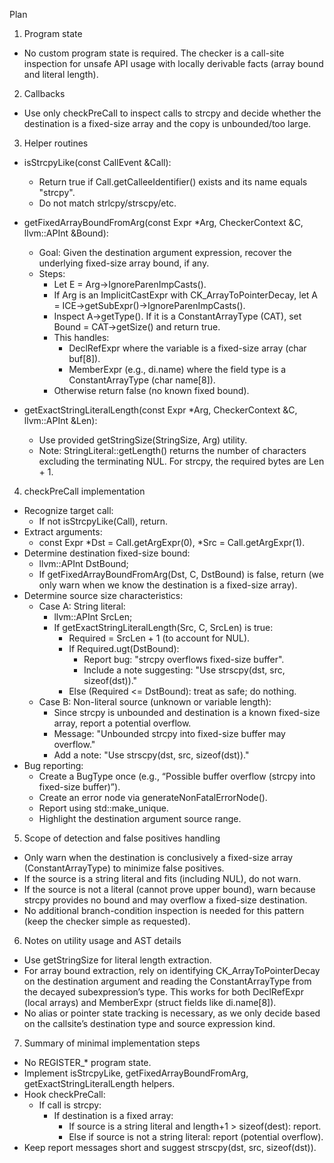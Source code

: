 Plan

1) Program state
- No custom program state is required. The checker is a call-site inspection for unsafe API usage with locally derivable facts (array bound and literal length).

2) Callbacks
- Use only checkPreCall to inspect calls to strcpy and decide whether the destination is a fixed-size array and the copy is unbounded/too large.

3) Helper routines
- isStrcpyLike(const CallEvent &Call):
  - Return true if Call.getCalleeIdentifier() exists and its name equals "strcpy".
  - Do not match strlcpy/strscpy/etc.

- getFixedArrayBoundFromArg(const Expr *Arg, CheckerContext &C, llvm::APInt &Bound):
  - Goal: Given the destination argument expression, recover the underlying fixed-size array bound, if any.
  - Steps:
    - Let E = Arg->IgnoreParenImpCasts().
    - If Arg is an ImplicitCastExpr with CK_ArrayToPointerDecay, let A = ICE->getSubExpr()->IgnoreParenImpCasts().
    - Inspect A->getType(). If it is a ConstantArrayType (CAT), set Bound = CAT->getSize() and return true.
    - This handles:
      - DeclRefExpr where the variable is a fixed-size array (char buf[8]).
      - MemberExpr (e.g., di.name) where the field type is a ConstantArrayType (char name[8]).
    - Otherwise return false (no known fixed bound).

- getExactStringLiteralLength(const Expr *Arg, CheckerContext &C, llvm::APInt &Len):
  - Use provided getStringSize(StringSize, Arg) utility.
  - Note: StringLiteral::getLength() returns the number of characters excluding the terminating NUL. For strcpy, the required bytes are Len + 1.

4) checkPreCall implementation
- Recognize target call:
  - If not isStrcpyLike(Call), return.
- Extract arguments:
  - const Expr *Dst = Call.getArgExpr(0), *Src = Call.getArgExpr(1).
- Determine destination fixed-size bound:
  - llvm::APInt DstBound;
  - If getFixedArrayBoundFromArg(Dst, C, DstBound) is false, return (we only warn when we know the destination is a fixed-size array).
- Determine source size characteristics:
  - Case A: String literal:
    - llvm::APInt SrcLen;
    - If getExactStringLiteralLength(Src, C, SrcLen) is true:
      - Required = SrcLen + 1 (to account for NUL).
      - If Required.ugt(DstBound):
        - Report bug: "strcpy overflows fixed-size buffer".
        - Include a note suggesting: "Use strscpy(dst, src, sizeof(dst))."
      - Else (Required <= DstBound): treat as safe; do nothing.
  - Case B: Non-literal source (unknown or variable length):
    - Since strcpy is unbounded and destination is a known fixed-size array, report a potential overflow.
    - Message: "Unbounded strcpy into fixed-size buffer may overflow."
    - Add a note: "Use strscpy(dst, src, sizeof(dst))."
- Bug reporting:
  - Create a BugType once (e.g., “Possible buffer overflow (strcpy into fixed-size buffer)”).
  - Create an error node via generateNonFatalErrorNode().
  - Report using std::make_unique<PathSensitiveBugReport>.
  - Highlight the destination argument source range.

5) Scope of detection and false positives handling
- Only warn when the destination is conclusively a fixed-size array (ConstantArrayType) to minimize false positives.
- If the source is a string literal and fits (including NUL), do not warn.
- If the source is not a literal (cannot prove upper bound), warn because strcpy provides no bound and may overflow a fixed-size destination.
- No additional branch-condition inspection is needed for this pattern (keep the checker simple as requested).

6) Notes on utility usage and AST details
- Use getStringSize for literal length extraction.
- For array bound extraction, rely on identifying CK_ArrayToPointerDecay on the destination argument and reading the ConstantArrayType from the decayed subexpression’s type. This works for both DeclRefExpr (local arrays) and MemberExpr (struct fields like di.name[8]).
- No alias or pointer state tracking is necessary, as we only decide based on the callsite’s destination type and source expression kind.

7) Summary of minimal implementation steps
- No REGISTER_* program state.
- Implement isStrcpyLike, getFixedArrayBoundFromArg, getExactStringLiteralLength helpers.
- Hook checkPreCall:
  - If call is strcpy:
    - If destination is a fixed array:
      - If source is a string literal and length+1 > sizeof(dest): report.
      - Else if source is not a string literal: report (potential overflow).
- Keep report messages short and suggest strscpy(dst, src, sizeof(dst)).
